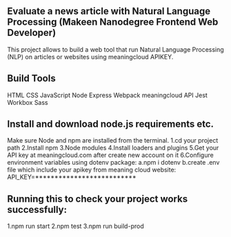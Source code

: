 ## Evaluate a news article with Natural Language Processing (Makeen Nanodegree Frontend Web Developer)
This project allows to build a web tool that run Natural Language Processing (NLP) on articles or websites using meaningcloud APIKEY. 

## Build Tools
HTML
CSS
JavaScript
Node
Express
Webpack
meaningcloud API
Jest
Workbox
Sass


## Install and download node.js requirements etc.
Make sure Node and npm are installed from the terminal.
1.cd your project path
2.Install npm
3.Node modules
4.Install loaders and plugins
5.Get your API key at meaningcloud.com after create new account on it
6.Configure environment variables using dotenv package:
a.npm i dotenv
b.create .env file which include your apikey from meaning cloud website:
API_KEY=**************************
## Running this to check your project works successfully:
1.npm run start
2.npm test
3.npm run build-prod
